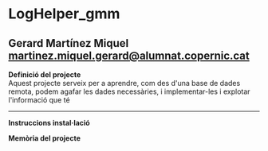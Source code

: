 # LogHelper_gmm
Gerard Martínez Miquel <martinez.miquel.gerard@alumnat.copernic.cat>
--
**Definició del projecte**<br>
Aquest projecte serveix per a aprendre, com des d'una base de dades remota,
podem agafar les dades necessàries, i implementar-les i explotar l'informació
que té
<hr>

**Instruccions instal·lació**

**Memòria del projecte**
